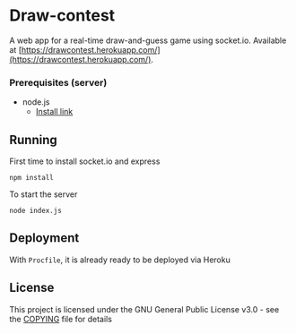 # Draw-contest

A web app for a real-time draw-and-guess game using socket.io. Available at [https://drawcontest.herokuapp.com/](https://drawcontest.herokuapp.com/).


### Prerequisites (server)

* node.js
  - [Install link](https://nodejs.org/en/download/)


## Running

First time to install socket.io and express
```
npm install
```
To start the server 
```
node index.js
```

## Deployment

With `Procfile`, it is already ready to be deployed via Heroku


## License

This project is licensed under the GNU General Public License v3.0 - see the [COPYING](COPYING) file for details
